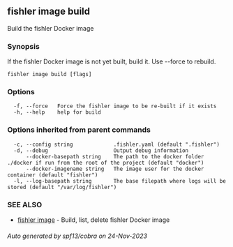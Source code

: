 ## fishler image build

Build the fishler Docker image

### Synopsis

If the fishler Docker image is not yet built, build it. Use --force to rebuild.

```
fishler image build [flags]
```

### Options

```
  -f, --force   Force the fishler image to be re-built if it exists
  -h, --help    help for build
```

### Options inherited from parent commands

```
  -c, --config string             .fishler.yaml (default ".fishler")
  -d, --debug                     Output debug information
      --docker-basepath string    The path to the docker folder ./docker if run from the root of the project (default "docker")
      --docker-imagename string   The image user for the docker container (default "fishler")
  -l, --log-basepath string       The base filepath where logs will be stored (default "/var/log/fishler")
```

### SEE ALSO

* [fishler image](fishler_image.md)	 - Build, list, delete fishler Docker image

###### Auto generated by spf13/cobra on 24-Nov-2023
